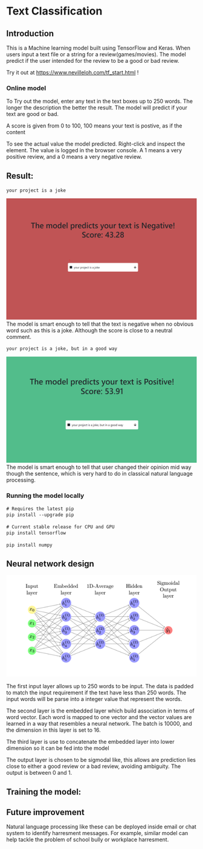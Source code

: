 # Text Classification

## Introduction
This is a Machine learning model built using TensorFlow and Keras. When users input
a text file or a string for a review(games/movies). The model predict if the user
intended for the review to be a good or bad review.

Try it out at https://www.nevilleloh.com/tf_start.html !

### Online model
To Try out the model, enter any text in the text boxes up to 250 words. The longer the description the better the result.
The model will predict if your text are good or bad.

A score is given from 0 to 100, 100 means your text is postive, as if the content

To see the actual value the model predicted. Right-click and inspect the element.
The value is logged in the browser console. A 1 means a very positive review, and a 0 means a very negative review.

## Result:
```
your project is a joke
```
![](./text_classification/img/example1.png)  
The model is smart enough to tell that the text is negative when no obvious word such as this is a joke.
Although the score is close to a neutral comment.
```
your project is a joke, but in a good way
```
![](./text_classification/img/example2.png)  
The model is smart enough to tell that user changed their opinion mid way though the sentence,
which is very hard to do in classical natural language processing.

### Running the model locally
```
# Requires the latest pip
pip install --upgrade pip

# Current stable release for CPU and GPU
pip install tensorflow

pip install numpy
```




## Neural network design
![](./text_classification/img/layer.png)

The first input layer allows up to 250 words to be input. The data is padded to
match the input requirement if the text have less than 250 words. The input words
will be parse into a integer value that represent the words.  

The second layer is the embedded layer which build association in terms of word
vector. Each word is mapped to one vector and the vector values are learned in a way that
resembles a neural network. The batch is 10000, and the dimension in this layer is set to 16.


The third layer is use to concatenate the embedded layer into lower dimension so it
can be fed into the model



The output layer is chosen to be sigmodal like, this allows are prediction lies
close to either a good review or a bad review, avoiding ambiguity. The output is
between 0 and 1.


## Training the model:


## Future improvement
Natural language processing like these can be deployed inside email or chat system to identify harresment messages. For example, similar model can help tackle the problem of school bully or workplace harresment.
